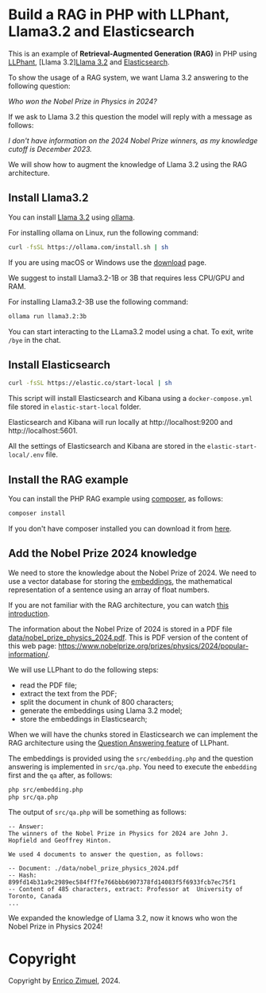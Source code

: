 # Build a RAG in PHP with LLPhant, Llama3.2 and Elasticsearch

This is an example of **Retrieval-Augmented Generation (RAG)** in PHP using [LLPhant](https://github.com/theodo-group/LLPhant), [Llama 3.2][Llama 3.2](https://www.llama.com/) and [Elasticsearch](https://github.com/elastic/elasticsearch).

To show the usage of a RAG system, we want Llama 3.2 answering to the following question:

*Who won the Nobel Prize in Physics in 2024?*

If we ask to Llama 3.2 this question the model will reply with a message as follows:

*I don't have information on the 2024 Nobel Prize winners, as my knowledge cutoff is December 2023.*

We will show how to augment the knowledge of Llama 3.2 using the RAG architecture.

## Install Llama3.2

You can install [Llama 3.2](https://www.llama.com/) using [ollama](https://ollama.com/).

For installing ollama on Linux, run the following command:

```bash
curl -fsSL https://ollama.com/install.sh | sh
```

If you are using macOS or Windows use the [download](https://ollama.com/download) page.

We suggest to install Llama3.2-1B or 3B that requires less CPU/GPU and RAM.

For installing Llama3.2-3B use the following command:

```bash
ollama run llama3.2:3b 
```

You can start interacting to the LLama3.2 model using a chat. To exit, write `/bye` in the chat.

## Install Elasticsearch

```bash
curl -fsSL https://elastic.co/start-local | sh
```

This script will install Elasticsearch and Kibana using a `docker-compose.yml` file stored in
`elastic-start-local` folder.

Elasticsearch and Kibana will run locally at http://localhost:9200 and http://localhost:5601.

All the settings of Elasticsearch and Kibana are stored in the `elastic-start-local/.env` file.

## Install the RAG example

You can install the PHP RAG example using [composer](https://getcomposer.org/), as follows:

```bash
composer install
```

If you don't have composer installed you can download it from [here](https://getcomposer.org/download/).

## Add the Nobel Prize 2024 knowledge

We need to store the knowledge about the Nobel Prize of 2024. We need to use a vector database for storing the
[embeddings](https://www.elastic.co/what-is/vector-embedding), the mathematical representation of a sentence using an array of float numbers. 

If you are not familiar with the RAG architecture, you can watch [this introduction](https://www.youtube.com/watch?v=exQR-eXRDvU).

The information about the Nobel Prize of 2024 is stored in a PDF file [data/nobel_prize_physics_2024.pdf](data/nobel_prize_physics_2024.pdf). This is PDF version of the content of this web page:
https://www.nobelprize.org/prizes/physics/2024/popular-information/.

We will use LLPhant to do the following steps:
- read the PDF file;
- extract the text from the PDF;
- split the document in chunk of 800 characters;
- generate the embeddings using Llama 3.2 model;
- store the embeddings in Elasticsearch;

When we will have the chunks stored in Elasticsearch we can implement the RAG architecture using the
[Question Answering feature](https://github.com/theodo-group/LLPhant?tab=readme-ov-file#question-answering) of LLPhant.

The embeddings is provided using the `src/embedding.php` and the question answering is implemented in `src/qa.php`.
You need to execute the `embedding` first and the `qa` after, as follows:

```bash
php src/embedding.php
php src/qa.php
```

The output of `src/qa.php` will be something as follows:

```
-- Answer:
The winners of the Nobel Prize in Physics for 2024 are John J. Hopfield and Geoffrey Hinton.

We used 4 documents to answer the question, as follows:

-- Document: ./data/nobel_prize_physics_2024.pdf
-- Hash: 899fd14b31a9c2989ec584ff7fe766bbb6907378fd14083f5f6933fcb7ec75f1
-- Content of 485 characters, extract: Professor at  University of Toronto, Canada
...
```

We expanded the knowledge of Llama 3.2, now it knows who won the Nobel Prize in Physics 2024!

# Copyright

Copyright by [Enrico Zimuel](https://www.zimuel.it/), 2024.